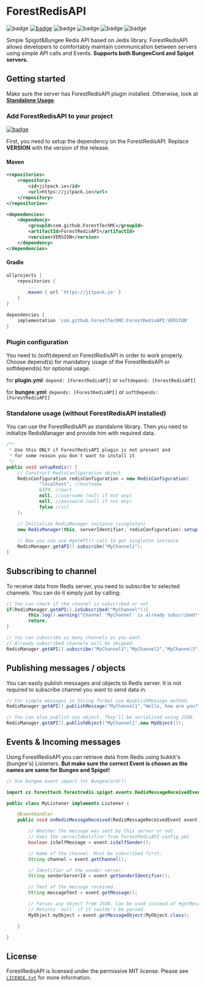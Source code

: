 # ForestRedisAPI
![badge](https://img.shields.io/github/v/release/ForestTechMC/ForestRedisAPI)
[![badge](https://jitpack.io/v/ForestTechMC/ForestRedisAPI.svg)](https://jitpack.io/#ForestTechMC/ForestRedisAPI)
![badge](https://img.shields.io/github/downloads/ForestTechMC/ForestRedisAPI/total)
![badge](https://img.shields.io/github/last-commit/ForestTechMC/ForestRedisAPI)
![badge](https://img.shields.io/badge/platform-spigot%20%7C%20bungeecord-lightgrey)
![badge](https://img.shields.io/discord/896466173166747650?label=discord)

Simple Spigot&Bungee Redis API based on Jedis library. ForestRedisAPI allows developers to comfortably maintain
communication between servers using simple API calls and Events. **Supports both BungeeCord and Spigot servers.**

## Getting started

Make sure the server has ForestRedisAPI plugin installed. Otherwise, look at **[Standalone Usage](https://github.com/ForestTechMC/ForestRedisAPI#standalone-usage-without-forestredisapi-installed)**.

### Add ForestRedisAPI to your project 

[![badge](https://jitpack.io/v/ForestTechMC/ForestRedisAPI.svg)](https://jitpack.io/#ForestTechMC/ForestRedisAPI)

First, you need to setup the dependency on the ForestRedisAPI. Replace **VERSION** with the version of the release.

#### Maven

```xml
<repositories>
    <repository>
        <id>jitpack.io</id>
        <url>https://jitpack.io</url>
    </repository>
</repositories>

<dependencies>
    <dependency>
        <groupId>com.github.ForestTechMC</groupId>
        <artifactId>ForestRedisAPI</artifactId>
        <version>VERSION</version>
    </dependency>
</dependencies>
```

#### Gradle

```gradle
allprojects {
    repositories {
        ...
        maven { url 'https://jitpack.io' }
    }
}

dependencies {
    implementation 'com.github.ForestTechMC:ForestRedisAPI:VERSION'
}
```

### Plugin configuration

You need to (soft)depend on ForestRedisAPI in order to work properly. Choose depend(s) for mandatory usage of the
ForestRedisAPI or softdepend(s) for optional usage.

for **plugin.yml**: `depend: [ForestRedisAPI]` or `softdepend: [ForestRedisAPI]`

for **bungee.yml**: `depends: [ForestRedisAPI]` or `softDepends: [ForestRedisAPI]`

### Standalone usage (without ForestRedisAPI installed)

You can use the ForestRedisAPI as standalone library. Then you need to initialize RedisManager and provide him with
required data.

```java
/**
 * Use this ONLY if ForestRedisAPI plugin is not present and
 * for some reason you don't want to install it.
 */
public void setupRedis() {
    // Construct RedisConfiguration object
    RedisConfiguration redisConfiguration = new RedisConfiguration(
            "localhost", //hostname
            6379, //port
            null, //username (null if not any)
            null, //password (null if not any)
            false //ssl
    );

    // Initialize RedisManager instance (singleton)
    new RedisManager(this, serverIdentifier, redisConfiguration).setup();
    
    // Now you can use #getAPI() call to get singleton instance
    RedisManager.getAPI().subscribe("MyChannel1");
}
```

## Subscribing to channel

To receive data from Redis server, you need to subscribe to selected channels. You can do it simply just by calling:

```java
// You can check if the channel is subscribed or not
if(RedisManager.getAPI().isSubscribed("MyChannel")){
        this.log().warning("Channel 'MyChannel' is already subscribed!");
        return;
}

// You can subscribe as many channels as you want. 
// Already subscribed channels will be skipped.
RedisManager.getAPI().subscribe("MyChannel1","MyChannel2","MyChannel3");
```

## Publishing messages / objects

You can easily publish messages and objects to Redis server. It is not required to subscribe channel you want to send
data in.

```java
// For simple messages in String format use #publishMessage method.
RedisManager.getAPI().publishMessage("MyChannel1","Hello, how are you?");

// You can also publish any object. They'll be serialized using JSON.
RedisManager.getAPI().publishObject("MyChannel1",new MyObject());
```

## Events & Incoming messages

Using ForestRedisAPI you can retrieve data from Redis using bukkit's (bungee's) Listeners. **But make sure the correct
Event is chosen as the names are same for Bungee and Spigot!**

```java
// Use bungee event import for BungeeCord!!!

import cz.foresttech.forestredis.spigot.events.RedisMessageReceivedEvent;

public class MyListener implements Listener {

    @EventHandler
    public void onRedisMessageReceived(RedisMessageReceivedEvent event) {

        // Whether the message was sent by this server or not.
        // Uses the serverIdentifier from ForestRedisAPI config.yml
        boolean isSelfMessage = event.isSelfSender();

        // Name of the channel. Must be subscribed first.
        String channel = event.getChannel();

        // Identifier of the sender server.
        String senderServerId = event.getSenderIdentifier();

        // Text of the message received.
        String messageText = event.getMessage();

        // Parses any object from JSON. Can be used instead of #getMessage()
        // Returns 'null' if it couldn't be parsed.
        MyObject myObject = event.getMessageObject(MyObject.class);

    }

}
```

## License
ForestRedisAPI is licensed under the permissive MIT license. Please see [`LICENSE.txt`](https://github.com/ForestTechMC/ForestRedisAPI/blob/master/LICENSE.txt) for more information.